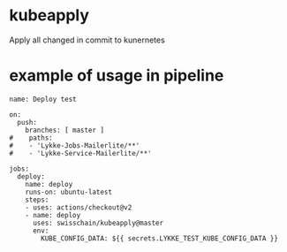 # kubeapply
Apply all changed in commit to kunernetes
# example of usage in pipeline
```
name: Deploy test

on:
  push:
    branches: [ master ]
#    paths:
#    - 'Lykke-Jobs-Mailerlite/**'
#    - 'Lykke-Service-Mailerlite/**'

jobs:
  deploy:
    name: deploy
    runs-on: ubuntu-latest
    steps:
    - uses: actions/checkout@v2
    - name: deploy
      uses: swisschain/kubeapply@master
      env:
        KUBE_CONFIG_DATA: ${{ secrets.LYKKE_TEST_KUBE_CONFIG_DATA }}
```

